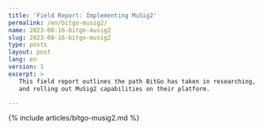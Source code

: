 ```yaml
---
title: 'Field Report: Implementing MuSig2'
permalink: /en/bitgo-musig2/
name: 2023-08-16-bitgo-musig2
slug: 2023-08-16-bitgo-musig2
type: posts
layout: post
lang: en
version: 1
excerpt: >
   This field report outlines the path BitGo has taken in researching, implementing,
   and rolling out MuSig2 capabilities on their platform.

---
```

{% include articles/bitgo-musig2.md %}
